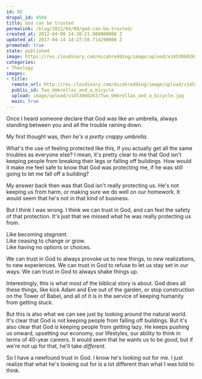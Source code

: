 ```yaml
---
id: 92
drupal_id: 4504
title: God can be trusted
permalink: /blog/2012/04/09/god-can-be-trusted/
created_at: 2012-04-09 14:38:21.000000000 Z
updated_at: 2017-04-14 14:27:58.714298000 Z
promoted: true
state: published
image: https://res.cloudinary.com/micahredding/image/upload/v1453060263/Two_Umbrellas_and_a_bicycle.jpg
categories:
- Theology
images:
- title: 
  remote_url: http://res.cloudinary.com/micahredding/image/upload/v1453060263/Two_Umbrellas_and_a_bicycle.jpg
  public_id: Two_Umbrellas_and_a_bicycle
  upload: image/upload/v1453060263/Two_Umbrellas_and_a_bicycle.jpg
  main: true
---
```

Once I heard someone declare that God was like an umbrella, always standing between you and all the trouble raining down.

My first thought was, *then he's a pretty crappy umbrella*.

What's the use of feeling protected like this, if you actually get all the same troubles as everyone else? I mean, it's pretty clear to me that God isn't keeping people from breaking their legs or falling off buildings. How would it make me feel safe to know that God was protecting me, if he was still going to let me fall off a building?

My answer back then was that God isn't really protecting us. He's not keeping us from harm, or making sure we do well on our homework. It would seem that he's not in that kind of business.

But I think I was wrong. I think we can trust in God, and can feel the safety of that protection. It's just that we missed what he was really protecting us from.

Like becoming *stagnant*.  
Like ceasing to change or grow.  
Like having no options or choices.  
  
We can trust in God to always provoke us to new things, to new realizations, to new experiences. We can trust in God to refuse to let us stay set in our ways. We can trust in God to always shake things up.

Interestingly, this is what most of the biblical story is about. God does all these things, like kick Adam and Eve out of the garden, or stop construction on the Tower of Babel, and all of it is in the service of keeping humanity from getting stuck.

But this is also what we can see just by looking around the natural world. It's clear that God is not keeping people from falling off buildings. But it's also clear that God *is* keeping people from getting lazy. He keeps pushing us onward, upsetting our economy, our lifestyles, our ability to think in terms of 40-year careers. It would seem that he wants us to be *good*, but if we're not up for that, he'll take *different*.

So I have a newfound trust in God. I know he's looking out for me. I just realize that what he's looking out for is a lot different than what I was told to think.
